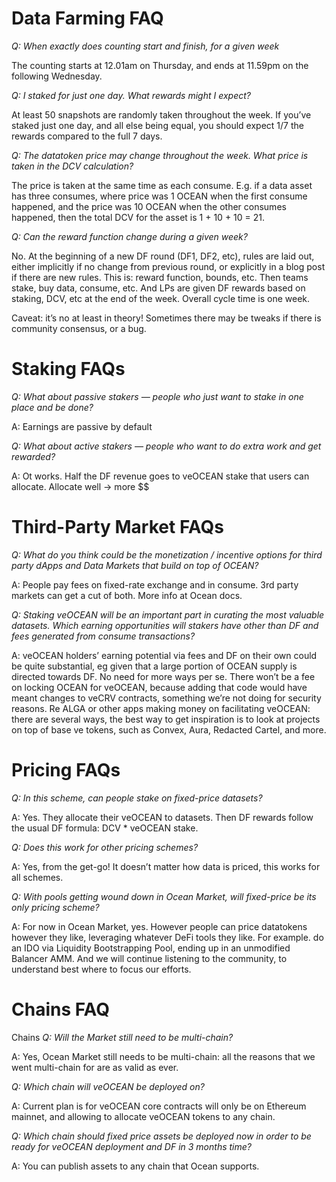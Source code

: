 # Data Farming FAQ

_Q: When exactly does counting start and finish, for a given week_

The counting starts at 12.01am on Thursday, and ends at 11.59pm on the following Wednesday.

_Q: I staked for just one day. What rewards might I expect?_

At least 50 snapshots are randomly taken throughout the week. If you’ve staked just one day, and all else being equal, you should expect 1/7 the rewards compared to the full 7 days.

_Q: The datatoken price may change throughout the week. What price is taken in the DCV calculation?_

The price is taken at the same time as each consume. E.g. if a data asset has three consumes, where price was 1 OCEAN when the first consume happened, and the price was 10 OCEAN when the other consumes happened, then the total DCV for the asset is 1 + 10 + 10 = 21.

_Q: Can the reward function change during a given week?_

No. At the beginning of a new DF round (DF1, DF2, etc), rules are laid out, either implicitly if no change from previous round, or explicitly in a blog post if there are new rules. This is: reward function, bounds, etc. Then teams stake, buy data, consume, etc. And LPs are given DF rewards based on staking, DCV, etc at the end of the week. Overall cycle time is one week.

Caveat: it’s no at least in theory! Sometimes there may be tweaks if there is community consensus, or a bug.

# Staking FAQs
_Q: What about passive stakers — people who just want to stake in one place and be done?_

A: Earnings are passive by default

_Q: What about active stakers — people who want to do extra work and get rewarded?_

A: Ot works. Half the DF revenue goes to veOCEAN stake that users can allocate. Allocate well → more $$

# Third-Party Market FAQs

_Q: What do you think could be the monetization / incentive options for third party dApps and Data Markets that build on top of OCEAN?_

A: People pay fees on fixed-rate exchange and in consume. 3rd party markets can get a cut of both. More info at Ocean docs.

_Q: Staking veOCEAN will be an important part in curating the most valuable datasets. Which earning opportunities will stakers have other than DF and fees generated from consume transactions?_

A: veOCEAN holders’ earning potential via fees and DF on their own could be quite substantial, eg given that a large portion of OCEAN supply is directed towards DF. No need for more ways per se. There won’t be a fee on locking OCEAN for veOCEAN, because adding that code would have meant changes to veCRV contracts, something we’re not doing for security reasons. Re ALGA or other apps making money on facilitating veOCEAN: there are several ways, the best way to get inspiration is to look at projects on top of base ve tokens, such as Convex, Aura, Redacted Cartel, and more.

# Pricing FAQs
_Q: In this scheme, can people stake on fixed-price datasets?_

A: Yes. They allocate their veOCEAN to datasets. Then DF rewards follow the usual DF formula: DCV * veOCEAN stake.

_Q: Does this work for other pricing schemes?_

A: Yes, from the get-go! It doesn’t matter how data is priced, this works for all schemes.

_Q: With pools getting wound down in Ocean Market, will fixed-price be its only pricing scheme?_

A: For now in Ocean Market, yes. However people can price datatokens however they like, leveraging whatever DeFi tools they like. For example. do an IDO via Liquidity Bootstrapping Pool, ending up in an unmodified Balancer AMM. And we will continue listening to the community, to understand best where to focus our efforts.

# Chains FAQ

Chains
_Q: Will the Market still need to be multi-chain?_

A: Yes, Ocean Market still needs to be multi-chain: all the reasons that we went multi-chain for are as valid as ever.

_Q: Which chain will veOCEAN be deployed on?_

A: Current plan is for veOCEAN core contracts will only be on Ethereum mainnet, and allowing to allocate veOCEAN tokens to any chain.

_Q: Which chain should fixed price assets be deployed now in order to be ready for veOCEAN deployment and DF in 3 months time?_

A: You can publish assets to any chain that Ocean supports.